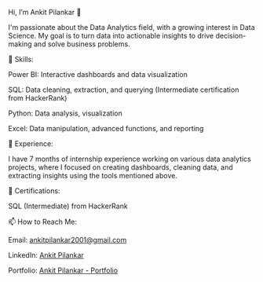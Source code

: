 Hi, I’m Ankit Pilankar 👋

I'm passionate about the Data Analytics field, with a growing interest in Data Science. My goal is to turn data into actionable insights to drive decision-making and solve business problems.

🚀 Skills:

Power BI: Interactive dashboards and data visualization

SQL: Data cleaning, extraction, and querying (Intermediate certification from HackerRank)

Python: Data analysis, visualization

Excel: Data manipulation, advanced functions, and reporting

💼 Experience:

I have 7 months of internship experience working on various data analytics projects, where I focused on creating dashboards, cleaning data, and extracting insights using the tools mentioned above.

📜 Certifications:

SQL (Intermediate) from HackerRank


📫 How to Reach Me:

Email: ankitpilankar2001@gmail.com

LinkedIn: [Ankit Pilankar](https://www.linkedin.com/in/ankit-pilankar-83754b21b/)

Portfolio: [Ankit Pilankar - Portfolio](https://ankit-01.carrd.co/)
